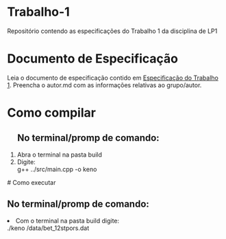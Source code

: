 # Trabalho-1
Repositório contendo as especificações do Trabalho 1 da disciplina de LP1

# Documento de Especificação

Leia o documento de especificação contido em [Especificação do Trabalho 1](https://docs.google.com/document/d/1nwQxiP9YQzU3O-H4YQMqWRtylqO1AOke8y1rQF7cPEc/edit?usp=sharing). Preencha o autor.md com as informações relativas ao grupo/autor.

# Como compilar
<ol>
    <h2>No terminal/promp de comando:</h2>
    <li>Abra o terminal na pasta build </li>
    <li>Digite: </br> g++ ../src/main.cpp -o keno </li>
</ol>
# Como executar

<h2>No terminal/promp de comando:</h2> 
<li>Com o terminal na pasta build digite:</br>
./keno /data/bet_12stpors.dat</li>